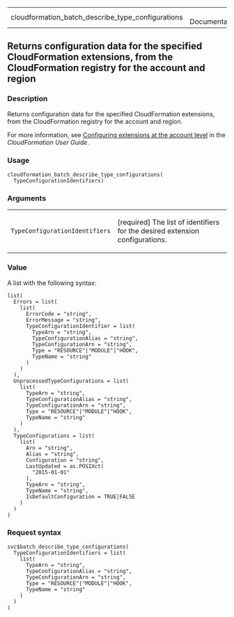 <table style="width: 100%;">
<tbody>
<tr class="odd">
<td>cloudformation_batch_describe_type_configurations</td>
<td style="text-align: right;">R Documentation</td>
</tr>
</tbody>
</table>

## Returns configuration data for the specified CloudFormation extensions, from the CloudFormation registry for the account and region

### Description

Returns configuration data for the specified CloudFormation extensions,
from the CloudFormation registry for the account and region.

For more information, see [Configuring extensions at the account
level](https://docs.aws.amazon.com/AWSCloudFormation/latest/UserGuide/#registry-set-configuration)
in the *CloudFormation User Guide*.

### Usage

    cloudformation_batch_describe_type_configurations(
      TypeConfigurationIdentifiers)

### Arguments

<table>
<colgroup>
<col style="width: 35%" />
<col style="width: 65%" />
</colgroup>
<tbody>
<tr class="odd">
<td><code
id="cloudformation_batch_describe_type_configurations_:_TypeConfigurationIdentifiers">TypeConfigurationIdentifiers</code></td>
<td><p>[required] The list of identifiers for the desired extension
configurations.</p></td>
</tr>
</tbody>
</table>

### Value

A list with the following syntax:

    list(
      Errors = list(
        list(
          ErrorCode = "string",
          ErrorMessage = "string",
          TypeConfigurationIdentifier = list(
            TypeArn = "string",
            TypeConfigurationAlias = "string",
            TypeConfigurationArn = "string",
            Type = "RESOURCE"|"MODULE"|"HOOK",
            TypeName = "string"
          )
        )
      ),
      UnprocessedTypeConfigurations = list(
        list(
          TypeArn = "string",
          TypeConfigurationAlias = "string",
          TypeConfigurationArn = "string",
          Type = "RESOURCE"|"MODULE"|"HOOK",
          TypeName = "string"
        )
      ),
      TypeConfigurations = list(
        list(
          Arn = "string",
          Alias = "string",
          Configuration = "string",
          LastUpdated = as.POSIXct(
            "2015-01-01"
          ),
          TypeArn = "string",
          TypeName = "string",
          IsDefaultConfiguration = TRUE|FALSE
        )
      )
    )

### Request syntax

    svc$batch_describe_type_configurations(
      TypeConfigurationIdentifiers = list(
        list(
          TypeArn = "string",
          TypeConfigurationAlias = "string",
          TypeConfigurationArn = "string",
          Type = "RESOURCE"|"MODULE"|"HOOK",
          TypeName = "string"
        )
      )
    )
